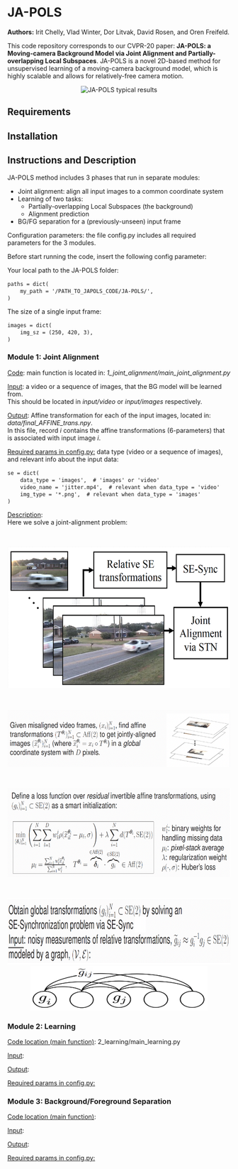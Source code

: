 

# JA-POLS

**Authors:** Irit Chelly, Vlad Winter, Dor Litvak, David Rosen, and Oren Freifeld.

This code repository corresponds to our CVPR-20 paper: **JA-POLS: a Moving-camera Background Model via Joint Alignment and Partially-overlapping Local Subspaces**.
JA-POLS is a novel 2D-based method for unsupervised learning of a moving-camera background model, which is highly scalable and allows for relatively-free camera motion.
<br>
<p align="center">
<img src="https://github.com/itohamy/JA-POLS_v0/blob/master/tmp/tennis_gif.gif" alt="JA-POLS typical results" width="520" height="320">
</p>

## Requirements

## Installation

## Instructions and Description
JA-POLS method includes 3 phases that run in separate modules:
- Joint alignment: align all input images to a common coordinate system
- Learning of two tasks:
    - Partially-overlapping Local Subspaces (the background)
    - Alignment prediction
- BG/FG separation for a (previously-unseen) input frame 

Configuration parameters: the file config.py includes all required parameters for the 3 modules.

Before start running the code, insert the following config parameter:

Your local path to the JA-POLS folder:
```
paths = dict(
    my_path = '/PATH_TO_JAPOLS_CODE/JA-POLS/',
)
```

The size of a single input frame:
```
images = dict(
    img_sz = (250, 420, 3),
)
```
### Module 1: Joint Alignment
<ins>Code</ins>: main function is located in: *1_joint_alignment/main_joint_alignment.py*

<ins>Input</ins>: a video or a sequence of images, that the BG model will be learned from.<br />
This should be located in *input/video* or *input/images* respectively.

<ins>Output</ins>: Affine transformation for each of the input images, located in: *data/final_AFFINE_trans.npy*.<br />
In this file, record *i* contains the affine transformations (6-parameters) that is associated with input image *i*.

<ins>Required params in config.py:</ins> data type (video or a sequence of images), and relevant info about the input data:
```
se = dict(
    data_type = 'images',  # 'images' or 'video'
    video_name = 'jitter.mp4',  # relevant when data_type = 'video'
    img_type = '*.png',  # relevant when data_type = 'images'
)
```

<ins>Description</ins>:<br />
Here we solve a joint-alignment problem: 

<br>
<p align="center">
<img src="https://github.com/itohamy/JA-POLS_v0/blob/master/tmp/joint_align_0.png" alt=" " width="520" height="320">
</p>

<br>
<p align="center">
<img src="https://github.com/itohamy/JA-POLS_v0/blob/master/tmp/joint_align_1.png" alt=" " width="660" height="130">
</p>

<br>
<p align="center">
<img src="https://github.com/itohamy/JA-POLS_v0/blob/master/tmp/joint_align_loss.png" alt=" " width="660" height="200">
</p>

<br>
<p align="center">
<img src="https://github.com/itohamy/JA-POLS_v0/blob/master/tmp/joint_align_se.png" alt=" " width="560" height="150">
    <img src="https://github.com/itohamy/JA-POLS_v0/blob/master/tmp/se_graph.png" alt=" " width="400" height="100">

</p>

### Module 2: Learning
<ins>Code location (main function)</ins>: 2_learning/main_learning.py

<ins>Input</ins>:

<ins>Output</ins>:

<ins>Required params in config.py:</ins>


### Module 3: Background/Foreground Separation
<ins>Code location (main function)</ins>:

<ins>Input</ins>:

<ins>Output</ins>:

<ins>Required params in config.py:</ins>
